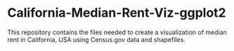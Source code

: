 # California-Median-Rent-Viz-ggplot2
This repository contains the files needed to create a visualization of median rent in California, USA using Census.gov data and shapefiles.
